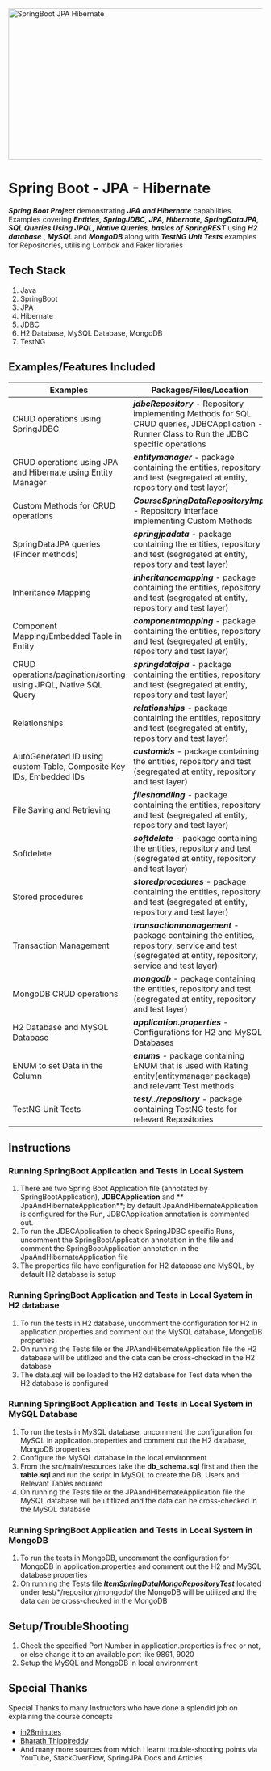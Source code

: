 <img src="https://blog.netgloo.com/wp-content/uploads/2014/10/Spring-Data-jpa-Hibernate_c80.jpg" alt="SpringBoot JPA Hibernate" style="height: 300px; width:700px;"/>

# Spring Boot - JPA - Hibernate

***Spring Boot Project*** demonstrating ***JPA and Hibernate*** capabilities. Examples covering ***Entities, SpringJDBC,
JPA, Hibernate, SpringDataJPA, SQL Queries Using JPQL, Native Queries, basics of SpringREST*** using ***H2 database***
, ***MySQL*** and ***MongoDB*** along with ***TestNG Unit Tests*** examples for Repositories, utilising Lombok and Faker
libraries

## Tech Stack

1. Java
2. SpringBoot
3. JPA
4. Hibernate
5. JDBC
6. H2 Database, MySQL Database, MongoDB
7. TestNG

## Examples/Features Included

| Examples                                                             | Packages/Files/Location      |
| -------------------------------------------------------------------- | ---------------------------- |
| CRUD operations using SpringJDBC                                     | ***jdbcRepository*** - Repository implementing Methods for SQL CRUD queries, JDBCApplication - Runner Class to Run the JDBC specific operations          |
| CRUD operations using JPA and Hibernate using Entity Manager         | ***entitymanager***  - package containing the entities, repository and test (segregated at entity, repository and test layer)           |
| Custom Methods for CRUD operations                                   | ***CourseSpringDataRepositoryImpl*** - Repository Interface implementing Custom Methods |
| SpringDataJPA queries (Finder methods)                               | ***springjpadata*** - package containing the entities, repository and test (segregated at entity, repository and test layer) |
| Inheritance Mapping                                                  | ***inheritancemapping*** - package containing the entities, repository and test (segregated at entity, repository and test layer)                                         |
| Component Mapping/Embedded Table in Entity                           | ***componentmapping*** - package containing the entities, repository and test (segregated at entity, repository and test layer)|
| CRUD operations/pagination/sorting using JPQL, Native SQL Query      | ***springdatajpa*** - package containing the entities, repository and test (segregated at entity, repository and test layer)                                 |
| Relationships                                                        | ***relationships*** - package containing the entities, repository and test (segregated at entity, repository and test layer) |
| AutoGenerated ID using custom Table, Composite Key IDs, Embedded IDs | ***customids*** - package containing the entities, repository and test (segregated at entity, repository and test layer)
| File Saving and Retrieving                                           | ***fileshandling*** - package containing the entities, repository and test (segregated at entity, repository and test layer)
| Softdelete                                                           | ***softdelete*** - package containing the entities, repository and test (segregated at entity, repository and test layer)
| Stored procedures                                                    | ***storedprocedures*** - package containing the entities, repository and test (segregated at entity, repository and test layer)                                             |
| Transaction Management                                               | ***transactionmanagement*** - package containing the entities, repository, service and test (segregated at entity, repository, service and test layer)                                            |
| MongoDB CRUD operations                                              | ***mongodb*** - package containing the entities, repository and test (segregated at entity, repository and test layer)
| H2 Database and MySQL Database                                       | ***application.properties*** - Configurations for H2 and MySQL Databases |
| ENUM to set Data in the Column                                       | ***enums*** - package containing ENUM that is used with Rating entity(entitymanager package) and relevant Test methods
| TestNG Unit Tests                                                    | ***test/../repository*** - package containing TestNG tests for relevant Repositories

## Instructions

### Running SpringBoot Application and Tests in Local System

1. There are two Spring Boot Application file (annotated by SpringBootApplication), **JDBCApplication** and **
   JpaAndHibernateApplication**; by default JpaAndHibernateApplication is configured for the Run, JDBCApplication
   annotation is commented out.
2. To run the JDBCApplication to check SpringJDBC specific Runs, uncomment the SpringBootApplication annotation in the
   file and comment the SpringBootApplication annotation in the JpaAndHibernateApplication file
3. The properties file have configuration for H2 database and MySQL, by default H2 database is setup

### Running SpringBoot Application and Tests in Local System in H2 database

1. To run the tests in H2 database, uncomment the configuration for H2 in application.properties and comment out the
   MySQL database, MongoDB properties
2. On running the Tests file or the JPAandHibernateApplication file the H2 database will be utitlized and the data can
   be cross-checked in the H2 database
3. The data.sql will be loaded to the H2 database for Test data when the H2 database is configured

### Running SpringBoot Application and Tests in Local System in MySQL Database

1. To run the tests in MySQL database, uncomment the configuration for MySQL in application.properties and comment out
   the H2 database, MongoDB properties
2. Configure the MySQL database in the local environment
3. From the src/main/resources take the **db_schema.sql** first and then the **table.sql** and run the script in MySQL
   to create the DB, Users and Relevant Tables required
4. On running the Tests file or the JPAandHibernateApplication file the MySQL database will be utitlized and the data
   can be cross-checked in the MySQL database

### Running SpringBoot Application and Tests in Local System in MongoDB

1. To run the tests in MongoDB, uncomment the configuration for MongoDB in application.properties and comment out the H2
   and MySQL database properties
2. On running the Tests file ***ItemSpringDataMongoRepositoryTest*** located under test/*/repository/mongodb/ the
   MongoDB will be utilized and the data can be cross-checked in the MongoDB

## Setup/TroubleShooting

1. Check the specified Port Number in application.properties is free or not, or else change it to an available port like
   9891, 9020
2. Setup the MySQL and MongoDB in local environment

## Special Thanks

Special Thanks to many Instructors who have done a splendid job on explaining the course concepts

- [in28minutes](https://courses.in28minutes.com/p/master-hibernate-and-jpa-with-spring-boot-in-100-steps)
- [Bharath Thippireddy](https://www.udemy.com/course/spring-data-jpa-using-hibernate/)
- And many more sources from which I learnt trouble-shooting points via YouTube, StackOverFlow, SpringJPA Docs and
  Articles 
